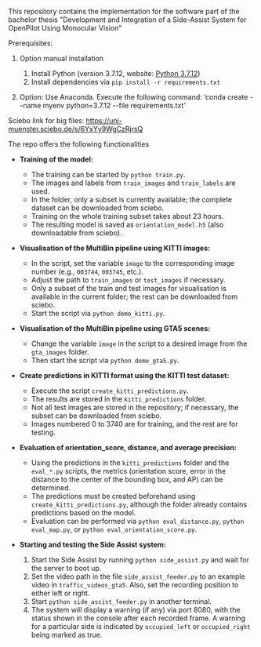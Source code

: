 This repository contains the implementation for the software part of the bachelor thesis "Development and Integration of a Side-Assist System for OpenPilot Using Monocular Vision"

Prerequisites:

1. Option manual installation
   1. Install Python (version 3.7.12, website: [Python 3.7.12](https://www.python.org/downloads/release/python-3712/))
   2. Install dependencies via `pip install -r requirements.txt`

2. Option: Use Anaconda. Execute the following command:
    ‘conda create --name myenv python=3.7.12 --file requirements.txt’

Sciebo link for big files: https://uni-muenster.sciebo.de/s/6YxYy9WgCzRjrsQ

The repo offers the following functionalities

- **Training of the model:**
  - The training can be started by `python train.py`.
  - The images and labels from `train_images` and `train_labels` are used.
  - In the folder, only a subset is currently available; the complete dataset can be downloaded from sciebo.
  - Training on the whole training subset takes about 23 hours.
  - The resulting model is saved as `orientation_model.h5` (also downloadable from sciebo).

- **Visualisation of the MultiBin pipeline using KITTI images:**
  - In the script, set the variable `image` to the corresponding image number (e.g., `003744`, `003745`, etc.).
  - Adjust the path to `train_images` or `test_images` if necessary.
  - Only a subset of the train and test images for visualisation is available in the current folder; the rest can be downloaded from sciebo.
  - Start the script via `python demo_kitti.py`.

- **Visualisation of the MultiBin pipeline using GTA5 scenes:**
  - Change the variable `image` in the script to a desired image from the `gta_images` folder.
  - Then start the script via `python demo_gta5.py`.

- **Create predictions in KITTI format using the KITTI test dataset:**
  - Execute the script `create_kitti_predictions.py`.
  - The results are stored in the `kitti_predictions` folder.
  - Not all test images are stored in the repository; if necessary, the subset can be downloaded from sciebo.
  - Images numbered 0 to 3740 are for training, and the rest are for testing.

- **Evaluation of orientation_score, distance, and average precision:**
  - Using the predictions in the `kitti_predictions` folder and the `eval_*.py` scripts, the metrics (orientation score, error in the distance to the center of the bounding box, and AP) can be determined.
  - The predictions must be created beforehand using `create_kitti_predictions.py`, although the folder already contains predictions based on the model.
  - Evaluation can be performed via `python eval_distance.py`, `python eval_map.py`, or `python eval_orientation_score.py`.

- **Starting and testing the Side Assist system:**
  1. Start the Side Assist by running `python side_assist.py` and wait for the server to boot up.
  2. Set the video path in the file `side_assist_feeder.py` to an example video in `traffic_videos_gta5`. Also, set the recording position to either left or right.
  3. Start `python side_assist_feeder.py` in another terminal.
  4. The system will display a warning (if any) via port 8080, with the status shown in the console after each recorded frame. A warning for a particular side is indicated by `occupied_left` or `occupied_right` being marked as true.

